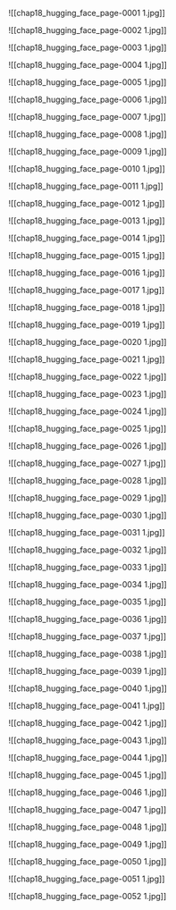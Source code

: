 ![[chap18_hugging_face_page-0001 1.jpg]]

![[chap18_hugging_face_page-0002 1.jpg]]

![[chap18_hugging_face_page-0003 1.jpg]]

![[chap18_hugging_face_page-0004 1.jpg]]

![[chap18_hugging_face_page-0005 1.jpg]]

![[chap18_hugging_face_page-0006 1.jpg]]

![[chap18_hugging_face_page-0007 1.jpg]]

![[chap18_hugging_face_page-0008 1.jpg]]

![[chap18_hugging_face_page-0009 1.jpg]]

![[chap18_hugging_face_page-0010 1.jpg]]

![[chap18_hugging_face_page-0011 1.jpg]]

![[chap18_hugging_face_page-0012 1.jpg]]

![[chap18_hugging_face_page-0013 1.jpg]]

![[chap18_hugging_face_page-0014 1.jpg]]

![[chap18_hugging_face_page-0015 1.jpg]]

![[chap18_hugging_face_page-0016 1.jpg]]

![[chap18_hugging_face_page-0017 1.jpg]]

![[chap18_hugging_face_page-0018 1.jpg]]

![[chap18_hugging_face_page-0019 1.jpg]]

![[chap18_hugging_face_page-0020 1.jpg]]

![[chap18_hugging_face_page-0021 1.jpg]]

![[chap18_hugging_face_page-0022 1.jpg]]

![[chap18_hugging_face_page-0023 1.jpg]]

![[chap18_hugging_face_page-0024 1.jpg]]

![[chap18_hugging_face_page-0025 1.jpg]]

![[chap18_hugging_face_page-0026 1.jpg]]

![[chap18_hugging_face_page-0027 1.jpg]]

![[chap18_hugging_face_page-0028 1.jpg]]

![[chap18_hugging_face_page-0029 1.jpg]]

![[chap18_hugging_face_page-0030 1.jpg]]

![[chap18_hugging_face_page-0031 1.jpg]]

![[chap18_hugging_face_page-0032 1.jpg]]

![[chap18_hugging_face_page-0033 1.jpg]]

![[chap18_hugging_face_page-0034 1.jpg]]

![[chap18_hugging_face_page-0035 1.jpg]]

![[chap18_hugging_face_page-0036 1.jpg]]

![[chap18_hugging_face_page-0037 1.jpg]]

![[chap18_hugging_face_page-0038 1.jpg]]

![[chap18_hugging_face_page-0039 1.jpg]]

![[chap18_hugging_face_page-0040 1.jpg]]

![[chap18_hugging_face_page-0041 1.jpg]]

![[chap18_hugging_face_page-0042 1.jpg]]

![[chap18_hugging_face_page-0043 1.jpg]]

![[chap18_hugging_face_page-0044 1.jpg]]

![[chap18_hugging_face_page-0045 1.jpg]]

![[chap18_hugging_face_page-0046 1.jpg]]

![[chap18_hugging_face_page-0047 1.jpg]]

![[chap18_hugging_face_page-0048 1.jpg]]

![[chap18_hugging_face_page-0049 1.jpg]]

![[chap18_hugging_face_page-0050 1.jpg]]

![[chap18_hugging_face_page-0051 1.jpg]]

![[chap18_hugging_face_page-0052 1.jpg]]
